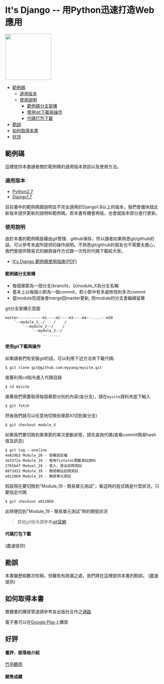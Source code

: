 It's Django -- 用Python迅速打造Web應用 
======
<img src="https://github.com/its-django/mysite/blob/master/cover.jpg" width="150px"/>

* [範例碼](#範例碼)
  * [適用版本](#適用版本)
  * [使用說明](#使用說明)
    * [範例碼分支架構](#範例碼分支架構)
    * [使用git下載與操作](#使用git下載與操作)
    * [代碼打包下載](#代碼打包下載)
* [勘誤](#勘誤) 
* [如何取得本書](#如何取得本書)
* [好評](#好評)

## 範例碼

這裡提供本書讀者關於範例碼的適用版本資訊以及使用方法。

### 適用版本

* [Python2.7](https://www.python.org/downloads/)
* [Django1.7](https://www.djangoproject.com/download/1.7.9/tarball/)

目前書中的範例碼跟說明並不完全適用於Django1.8以上的版本，我們會儘快就此新版本提供更新的說明和範例碼。若本書有機會再版，也會就版本部分進行更新。

### 使用說明

由於本書的範例碼是藉由git管理、github保存，所以讀者如果熟悉git/github的話，可以參考本處所提供的操作說明。不熟悉git/github的朋友也不需要太擔心，我們會提供簡易式的網頁操作方式跟一次性的代碼下載給大家。

* [It's Django 範例碼使用指南(PDF)](https://github.com/myyang/mysite/blob/master/It%27s%20django%20%E7%AF%84%E4%BE%8B%E7%A2%BC%E4%BD%BF%E7%94%A8%E6%8C%87%E5%8D%97.pdf)

#### 範例碼分支架構

* 每個章節為一個分支(branch)，以module\_X為分支名稱
* 基本上以每個小節為一個commit，若小節中有多處修改則多次commit
* 當module完成後會merge回master更新, 但module的分支會繼續留著

git分支架構示意圖
```
master-----------m1----m2----m3----m4--.....--m20
    `--module_1--/    /    /
        `--module_2--/    /
            `--module_3--/
                `-- .....
```

#### 使用git下載與操作

如果讀者們有安裝git的話，可以利用下述方法來下載代碼:
```
$ git clone git@github.com:myyang/mysite.git
```

接著利用cd指令進入代碼目錄
```
$ cd mysite
```

接著我們需要取得每個章節分別的內容(各分支)，請在`mysite`資料夾底下輸入
```
$ git fetch
```

然後我們就可以任意地切換到章節X(切到某分支)
```
$ git checkout module_X
```

如果我們要切換到某章節的某次更動狀態，請先查詢代碼(查看commit簡易hash值及訊息)
```
$ git log --oneline
4e829b3 Module_20 - 部署設定檔
3e1572a Module_19 - 使用fixtures預載測試資料
2765b47 Moduel_19 - 登入、登出訪問測試
8873d22 Module_19 - 簡易網站訪問測試
e0120b9 Module_19 - 簡易單元測試
```

假設現在要切換到"Module\_19 - 簡易單元測試"，看這時的程式碼是什麼狀況，只要指定代碼
```
$ git checkout e0120b9
```

此時便回到"Module\_19 - 簡易單元測試"時的開發狀況

> 其他git指令請參考[git官網](http://git-scm.com/book/zh-tw/v1)

#### 代碼打包下載

(盡速提供)

## 勘誤

本書雖歷經數次校稿，但難免有疏漏之處，我們將在這裡提供本書的勘誤。
(盡速提供)

## 如何取得本書

實體書的購買管道請參考各出版社合作之[通路](http://books.gotop.com.tw/v_ACL043800)

電子書可以在[Google Play](https://play.google.com/store/books/details/%E8%A2%81%E5%85%8B%E5%80%AB_%E6%A5%8A%E5%AD%9F%E7%A9%8E_It_s_Django_%E7%94%A8Python%E8%BF%85%E9%80%9F%E6%89%93%E9%80%A0Web%E6%87%89%E7%94%A8_%E9%9B%BB%E5%AD%90%E6%9B%B8?id=C5UVCgAAQBAJ)上購買

## 好評

#### 書評、部落格介紹

[竹亭聽雨](http://q82465.pixnet.net/blog/post/64598949)

#### 銷售成績
